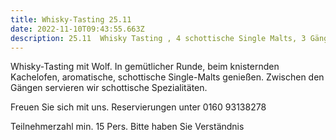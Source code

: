 ```yaml
---
title: Whisky-Tasting 25.11
date: 2022-11-10T09:43:55.663Z
description: 25.11  Whisky Tasting , 4 schottische Single Malts, 3 Gänge Menü, 19:00 Uhr
---
```

W﻿hisky-Tasting mit Wolf. In gemütlicher Runde, beim knisternden Kachelofen, aromatische, schottische Single-Malts genießen. Zwischen den Gängen servieren wir schottische Spezialitäten.

F﻿reuen Sie sich mit uns. Reservierungen unter 0160 93138278 

T﻿eilnehmerzahl min. 15 Pers. Bitte haben Sie Verständnis